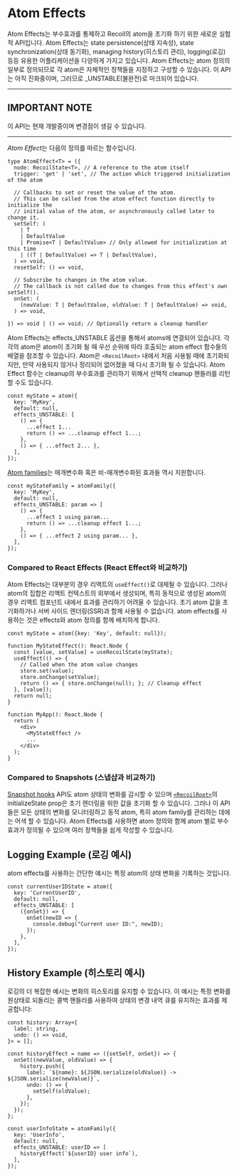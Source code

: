 # Atom Effects

Atom Effects는 부수효과를 통제하고 Recoil의 atom을 초기화 하기 위한 새로운 실험적 API입니다. Atom Effects는 state persistence(상태 지속성), state synchronization(상태 동기화), managing history(히스토리 관리), logging(로깅) 등등 유용한 어플리케이션을 다양하게 가지고 있습니다. Atom Effects는 atom 정의의 일부로 정의되므로 각 atom은 자체적인 정책들을 지정하고 구성할 수 있습니다. 이 API는 아직 진화중이며, 그러므로 _UNSTABLE(불완전)로 마크되어 있습니다.

---

## IMPORTANT NOTE

이 API는 현재 개발중이며 변경점이 생길 수 있습니다.

---

*Atom Effect*는 다음의 정의를 따르는 함수입니다.

```react
type AtomEffect<T> = ({
  node: RecoilState<T>, // A reference to the atom itself
  trigger: 'get' | 'set', // The action which triggered initialization of the atom

  // Callbacks to set or reset the value of the atom.
  // This can be called from the atom effect function directly to initialize the
  // initial value of the atom, or asynchronously called later to change it.
  setSelf: (
    | T
    | DefaultValue
    | Promise<T | DefaultValue> // Only allowed for initialization at this time
    | ((T | DefaultValue) => T | DefaultValue),
  ) => void,
  resetSelf: () => void,

  // Subscribe to changes in the atom value.
  // The callback is not called due to changes from this effect's own setSelf().
  onSet: (
    (newValue: T | DefaultValue, oldValue: T | DefaultValue) => void,
  ) => void,

}) => void | () => void; // Optionally return a cleanup handler
```

Atom Effects는 effects_UNSTABLE 옵션을 통해서 atoms에 연결되어 있습니다. 각각의 atom은 atom이 초기화 될 때 우선 순위에 따라 호출되는 atom effect 함수들의 배열을 참조할 수 있습니다. Atom은 `<RecoilRoot>` 내에서 처음 사용될 때에 초기화되지만, 만약 사용되지 않거나 정리되어 없어졌을 때 다시 초기화 될 수 있습니다. Atom Effect 함수는 cleanup의 부수효과를 관리하기 위해서 선택적 cleanup 핸들러를 리턴할 수도 있습니다.

```react
const myState = atom({
  key: 'MyKey',
  default: null,
  effects_UNSTABLE: [
    () => {
      ...effect 1...
      return () => ...cleanup effect 1...;
    },
    () => { ...effect 2... },
  ],
});
```

[Atom families](https://recoiljs.org/docs/api-reference/utils/atomFamily)는 매개변수화 혹은 비-매개변수화된 효과들 역시 지원합니다.

```react
const myStateFamily = atomFamily({
  key: 'MyKey',
  default: null,
  effects_UNSTABLE: param => [
    () => {
      ...effect 1 using param...
      return () => ...cleanup effect 1...;
    },
    () => { ...effect 2 using param... },
  ],
});
```

### Compared to React Effects (React Effect와 비교하기)

Atom Effects는 대부분의 경우 리액트의 `useEffect()`로 대체될 수 있습니다. 그러나 atom의 집합은 리액트 컨텍스트의 외부에서 생성되며, 특히 동적으로 생성된 atom의 경우 리액트 컴포넌트 내에서 효과를 관리하기 어려울 수 있습니다. 초기 atom 값을 초기화하거나 서버 사이드 렌더링(SSR)과 함께 사용될 수 없습니다. atom effects를 사용하는 것은 effects와 atom 정의를 함께 배치하게 합니다.

```react
const myState = atom({key: 'Key', default: null});

function MyStateEffect(): React.Node {
  const [value, setValue] = useRecoilState(myState);
  useEffect(() => {
    // Called when the atom value changes
    store.set(value);
    store.onChange(setValue);
    return () => { store.onChange(null); }; // Cleanup effect
  }, [value]);
  return null;
}

function MyApp(): React.Node {
  return (
    <div>
      <MyStateEffect />
      ...
    </div>
  );
}
```

### Compared to Snapshots (스냅샵과 비교하기)

[Snapshot hooks](https://recoiljs.org/docs/api-reference/core/Snapshot#hooks) API도 atom 상태의 변화를 감시할 수 있으며 [`<RecoilRoot>`](https://recoiljs.org/docs/api-reference/core/RecoilRoot)의 initializeState prop은 초기 렌더링을 위한 값을 초기화 할 수 있습니다. 그러나 이 API들은 모든 상태의 변화를 모니터링하고 동적 atom, 특히 atom family를 관리하는 데에는 어색 할 수 있습니다. Atom Effects를 사용하면 atom 정의와 함께 atom 별로 부수효과가 정의될 수 있으며 여러 정책들을 쉽게 작성할 수 있습니다.

## Logging Example (로깅 예시)

atom effects를 사용하는 간단한 예시는 특정 atom의 상태 변화을 기록하는 것입니다.

```react
const currentUserIDState = atom({
  key: 'CurrentUserID',
  default: null,
  effects_UNSTABLE: [
    ({onSet}) => {
      onSet(newID => {
        console.debug("Current user ID:", newID);
      });
    },
  ],
});
```

## History Example (히스토리 예시)

로깅의 더 복잡한 예시는 변화의 히스토리를 유지할 수 있습니다. 이 예시는 특정 변화를 원상태로 되돌리는 콜백 핸들러를 사용하여 상태의 변경 내역 큐를 유지하는 효과를 제공합니다:

```react
const history: Array<{
  label: string,
  undo: () => void,
}> = [];

const historyEffect = name => ({setSelf, onSet}) => {
  onSet((newValue, oldValue) => {
    history.push({
      label: `${name}: ${JSON.serialize(oldValue)} -> ${JSON.serialize(newValue)}`,
      undo: () => {
        setSelf(oldValue);
      },
    });
  });
};

const userInfoState = atomFamily({
  key: 'UserInfo',
  default: null,
  effects_UNSTABLE: userID => [
    historyEffect(`${userID} user info`),
  ],
});
```

